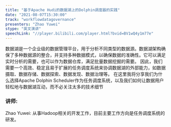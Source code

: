 ```yaml
---
title: "基于Apache Hudi的数据湖上的Dolphin调度器的实践"
date: "2021-08-07T15:30:00" 
track: "workflowdatagovernance"
presenters: "Zhao Yuwei"
stype: "英文演讲"
speechLink: "//player.bilibili.com/player.html?bvid=BV1wQ4y1m77e"
---
```

数据湖是一个企业级的数据管理平台，用于分析不同类型的数据源。数据湖架构确保了多种数据源的整合，并支持多种数据模式，以确保数据的准确性。它可以满足实时分析的需要，也可以作为数据仓库，满足批量数据挖掘的需要。
  因此，我们需要一个高效、稳定且易于扩展的任务调度系统来协调数据湖的外部能力，如数据摄取、数据存储、数据探索、数据发现、数据治理等。
  在这里我将分享我们为什么选择Apache Dolphin Scheduler作为任务调度系统，以及我们如何让数据用户轻松地与数据湖互动，而不必关注太多的技术细节
 ### 讲师: 
 Zhao Yuwei: 从事Hadoop相关的开发工作，目前主要工作方向是任务调度系统的研发。